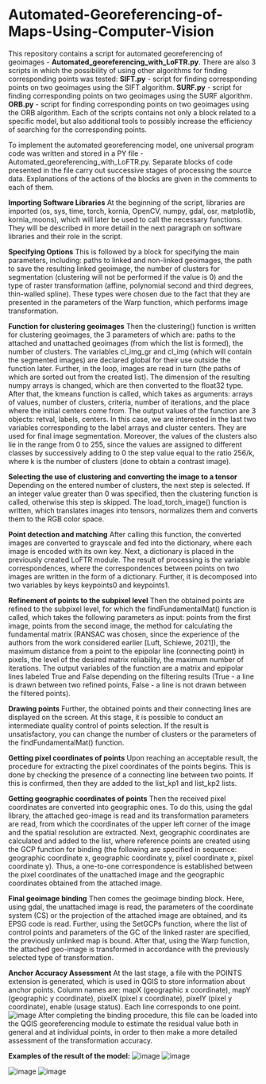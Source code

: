 # Automated-Georeferencing-of-Maps-Using-Computer-Vision
This repository contains a script for automated georeferencing of geoimages - **Automated_georeferencing_with_LoFTR.py**. There are also 3 scripts in which the possibility of using other algorithms for finding corresponding points was tested:
  **SIFT.py** - script for finding corresponding points on two geoimages using the SIFT algorithm.
  **SURF.py** - script for finding corresponding points on two geoimages using the SURF algorithm.
  **ORB.py** - script for finding corresponding points on two geoimages using the ORB algorithm.
Each of the scripts contains not only a block related to a specific model, but also additional tools to possibly increase the efficiency of searching for the corresponding points.

To implement the automated georeferencing model, one universal program code was written and stored in a PY file - Automated_georeferencing_with_LoFTR.py. Separate blocks of code presented in the file carry out successive stages of processing the source data. Explanations of the actions of the blocks are given in the comments to each of them.

**Importing Software Libraries**
At the beginning of the script, libraries are imported (os, sys, time, torch, kornia, OpenCV, numpy, gdal, osr, matplotlib, kornia_moons), which will later be used to call the necessary functions. They will be described in more detail in the next paragraph on software libraries and their role in the script.

**Specifying Options**
This is followed by a block for specifying the main parameters, including: paths to linked and non-linked geoimages, the path to save the resulting linked geoimage, the number of clusters for segmentation (clustering will not be performed if the value is 0) and the type of raster transformation (affine, polynomial second and third degrees, thin-walled spline). These types were chosen due to the fact that they are presented in the parameters of the Warp function, which performs image transformation.

**Function for clustering geoimages**
Then the clustering() function is written for clustering geoimages, the 3 parameters of which are: paths to the attached and unattached geoimages (from which the list is formed), the number of clusters. The variables cl_img_gr and cl_img (which will contain the segmented images) are declared global for their use outside the function later. Further, in the loop, images are read in turn (the paths of which are sorted out from the created list). The dimension of the resulting numpy arrays is changed, which are then converted to the float32 type. After that, the kmeans function is called, which takes as arguments: arrays of values, number of clusters, criteria, number of iterations, and the place where the initial centers come from. The output values of the function are 3 objects: retval, labels, centers. In this case, we are interested in the last two variables corresponding to the label arrays and cluster centers. They are used for final image segmentation. Moreover, the values of the clusters also lie in the range from 0 to 255, since the values are assigned to different classes by successively adding to 0 the step value equal to the ratio 256/k, where k is the number of clusters (done to obtain a contrast image).

**Selecting the use of clustering and converting the image to a tensor**
Depending on the entered number of clusters, the next step is selected. If an integer value greater than 0 was specified, then the clustering function is called, otherwise this step is skipped. The load_torch_image() function is written, which translates images into tensors, normalizes them and converts them to the RGB color space.

**Point detection and matching**
After calling this function, the converted images are converted to grayscale and fed into the dictionary, where each image is encoded with its own key. Next, a dictionary is placed in the previously created LoFTR module. The result of processing is the variable correspondences, where the correspondences between points on two images are written in the form of a dictionary. Further, it is decomposed into two variables by keys keypoints0 and keypoints1.

**Refinement of points to the subpixel level**
Then the obtained points are refined to the subpixel level, for which the findFundamentalMat() function is called, which takes the following parameters as input: points from the first image, points from the second image, the method for calculating the fundamental matrix (RANSAC was chosen, since the experience of the authors from the work considered earlier [Luft, Schiewe, 2021]), the maximum distance from a point to the epipolar line (connecting point) in pixels, the level of the desired matrix reliability, the maximum number of iterations. The output variables of the function are a matrix and epipolar lines labeled True and False depending on the filtering results (True - a line is drawn between two refined points, False - a line is not drawn between the filtered points).

**Drawing points**
Further, the obtained points and their connecting lines are displayed on the screen. At this stage, it is possible to conduct an intermediate quality control of points selection. If the result is unsatisfactory, you can change the number of clusters or the parameters of the findFundamentalMat() function.

**Getting pixel coordinates of points**
Upon reaching an acceptable result, the procedure for extracting the pixel coordinates of the points begins. This is done by checking the presence of a connecting line between two points. If this is confirmed, then they are added to the list_kp1 and list_kp2 lists.

**Getting geographic coordinates of points**
Then the received pixel coordinates are converted into geographic ones. To do this, using the gdal library, the attached geo-image is read and its transformation parameters are read, from which the coordinates of the upper left corner of the image and the spatial resolution are extracted. Next, geographic coordinates are calculated and added to the list, where reference points are created using the GCP function for binding (the following are specified in sequence: geographic coordinate x, geographic coordinate y, pixel coordinate x, pixel coordinate y). Thus, a one-to-one correspondence is established between the pixel coordinates of the unattached image and the geographic coordinates obtained from the attached image.

**Final geoimage binding**
Then comes the geoimage binding block. Here, using gdal, the unattached image is read, the parameters of the coordinate system (CS) or the projection of the attached image are obtained, and its EPSG code is read. Further, using the SetGCPs function, where the list of control points and parameters of the GC of the linked raster are specified, the previously unlinked map is bound. After that, using the Warp function, the attached geo-image is transformed in accordance with the previously selected type of transformation.

**Anchor Accuracy Assessment**
At the last stage, a file with the POINTS extension is generated, which is used in QGIS to store information about anchor points. Column names are: mapX (geographic x coordinate), mapY (geographic y coordinate), pixelX (pixel x coordinate), pixelY (pixel y coordinate), enable (usage status). Each line corresponds to one point.
![image](https://github.com/ArthurMukhametshin/Automated-Georeferencing-of-Maps-Using-Computer-Vision/assets/104223492/078be0cc-cf1a-4782-b4ed-0c22bd5372bf)
After completing the binding procedure, this file can be loaded into the QGIS georeferencing module to estimate the residual value both in general and at individual points, in order to then make a more detailed assessment of the transformation accuracy.

**Examples of the result of the model:**
![image](https://github.com/ArthurMukhametshin/Automated-Georeferencing-of-Maps-Using-Computer-Vision/assets/104223492/6e2149d7-6fc5-4a48-969c-8497ff669a74)
![image](https://github.com/ArthurMukhametshin/Automated-Georeferencing-of-Maps-Using-Computer-Vision/assets/104223492/aeb27b78-438a-4d5f-973f-8c319d8ee756)

![image](https://github.com/ArthurMukhametshin/Automated-Georeferencing-of-Maps-Using-Computer-Vision/assets/104223492/0f749fa8-4113-4fe6-986e-4fccffe475e2)
![image](https://github.com/ArthurMukhametshin/Automated-Georeferencing-of-Maps-Using-Computer-Vision/assets/104223492/9bfdbb9b-2e14-4396-a559-1fb20bf7fa6f)
